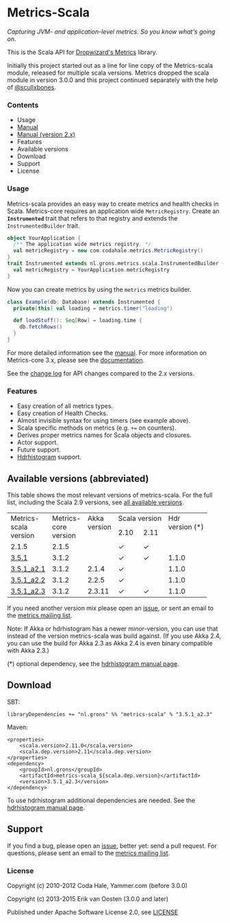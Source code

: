 Metrics-Scala
=============

*Capturing JVM- and application-level metrics. So you know what's going on.*

This is the Scala API for [Dropwizard's Metrics](https://github.com/dropwizard/metrics) library.

Initially this project started out as a line for line copy of the Metrics-scala module, released for multiple
scala versions. Metrics dropped the scala module in version 3.0.0 and this project continued separately
with the help of [@scullxbones](https://github.com/scullxbones).

### Contents

* Usage
* [Manual](docs/Manual.md)
* [Manual (version 2.x)](docs/Manual_2x.md)
* Features
* Available versions
* Download
* Support
* License

### Usage

Metrics-scala provides an easy way to create metrics and health checks in Scala. Metrics-core requires an application wide `MetricRegistry`. Create an **`Instrumented`** trait that refers to that registry and extends the `InstrumentedBuilder` trait.

```scala
object YourApplication {
  /** The application wide metrics registry. */
  val metricRegistry = new com.codahale.metrics.MetricRegistry()
}
trait Instrumented extends nl.grons.metrics.scala.InstrumentedBuilder {
  val metricRegistry = YourApplication.metricRegistry
}
```

Now you can create metrics by using the `metrics` metrics builder.

```scala
class Example(db: Database) extends Instrumented {
  private[this] val loading = metrics.timer("loading")

  def loadStuff(): Seq[Row] = loading.time {
    db.fetchRows()
  }
}
```

For more detailed information see the [manual](docs/Manual.md). For more information on Metrics-core 3.x, please see the [documentation](https://dropwizard.github.io/metrics/3.1.0/).

See the [change log](CHANGELOG.md) for API changes compared to the 2.x versions.

### Features

* Easy creation of all metrics types.
* Easy creation of Health Checks.
* Almost invisible syntax for using timers (see example above).
* Scala specific methods on metrics (e.g. `+=` on counters).
* Derives proper metrics names for Scala objects and closures.
* Actor support.
* Future support.
* [Hdrhistogram](http://hdrhistogram.org/) support.

## Available versions (abbreviated)

This table shows the most relevant versions of metrics-scala. For the full list, including the Scala 2.9 versions, see [all available versions](docs/AvailableVersions.md).

<table border="0" cellpadding="2" cellspacing="2">
  <tbody>
    <tr>
      <td valign="top" rowspan="2">Metrics-<br>scala<br>version</td>
      <td valign="top" rowspan="2">Metrics-<br>core<br>version</td>
      <td valign="top" rowspan="2">Akka<br>version</td>
      <td colspan="2" rowspan="1" valign="top">Scala version</td>
      <td rowspan="2" valign="top">Hdr<br>version (*)</td>
    </tr>
    <tr>
      <td valign="top">2.10</td>
      <td valign="top">2.11</td>
    </tr>
    <tr>
      <td valign="top">2.1.5</td>
      <td valign="top">2.1.5</td>
      <td valign="top"></td>
      <td valign="top">✓</td>
      <td valign="top">✓</td>
      <td valign="top"></td>
    </tr>
    <tr>
      <td valign="top"><a href="CHANGELOG.md#v351-may-2015">3.5.1</a></td>
      <td valign="top">3.1.2</td>
      <td valign="top"></td>
      <td valign="top">✓</td>
      <td valign="top">✓</td>
      <td valign="top">1.1.0</td>
    </tr>
    <tr>
      <td valign="top"><a href="CHANGELOG.md#v351-may-2015">3.5.1_a2.1</a></td>
      <td valign="top">3.1.2</td>
      <td valign="top">2.1.4</td>
      <td valign="top">✓</td>
      <td valign="top"></td>
      <td valign="top">1.1.0</td>
    </tr>
    <tr>
      <td valign="top"><a href="CHANGELOG.md#v351-may-2015">3.5.1_a2.2</a></td>
      <td valign="top">3.1.2</td>
      <td valign="top">2.2.5</td>
      <td valign="top">✓</td>
      <td valign="top"></td>
      <td valign="top">1.1.0</td>
    </tr>
    <tr>
      <td valign="top"><a href="CHANGELOG.md#v351-may-2015">3.5.1_a2.3</a></td>
      <td valign="top">3.1.2</td>
      <td valign="top">2.3.11</td>
      <td valign="top">✓</td>
      <td valign="top">✓</td>
      <td valign="top">1.1.0</td>
    </tr>
  </tbody>
</table>

If you need another version mix please open an [issue](https://github.com/erikvanoosten/metrics-scala/issues), or sent an email to the [metrics mailing list](http://groups.google.com/group/metrics-user).

Note: If Akka or hdrhistogram has a newer minor-version, you can use that instead of the version metrics-scala was build against. (If you use Akka 2.4, you can use the build for Akka 2.3 as Akka 2.4 is even binary compatible with Akka 2.3.)

(*) optional dependency, see the [hdrhistogram manual page](/docs/Hdrhistogram.md).

## Download

SBT:
```
libraryDependencies += "nl.grons" %% "metrics-scala" % "3.5.1_a2.3"
```

Maven:
```
<properties>
    <scala.version>2.11.0</scala.version>
    <scala.dep.version>2.11</scala.dep.version>
</properties>
<dependency>
    <groupId>nl.grons</groupId>
    <artifactId>metrics-scala_${scala.dep.version}</artifactId>
    <version>3.5.1_a2.3</version>
</dependency>
```

To use hdrhistogram additional dependencies are needed. See the [hdrhistogram manual page](/docs/Hdrhistogram.md).

## Support

If you find a bug, please open an [issue](https://github.com/erikvanoosten/metrics-scala/issues), better yet: send a pull request.
For questions, please sent an email to the [metrics mailing list](http://groups.google.com/group/metrics-user).


### License

Copyright (c) 2010-2012 Coda Hale, Yammer.com (before 3.0.0)

Copyright (c) 2013-2015 Erik van Oosten (3.0.0 and later)

Published under Apache Software License 2.0, see [LICENSE](LICENSE)
